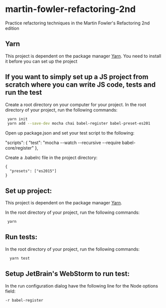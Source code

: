 # martin-fowler-refactoring-2nd
Practice refactoring techniques in the Martin Fowler's Refactoring 2nd edition

## Yarn

This project is dependent on the package manager [Yarn](https://yarnpkg.com/en/docs/install).
You need to install it before you can set up the project

## If you want to simply set up a JS project from scratch where you can write JS code, tests and run the test

Create a root directory on your computer for your project. In the root directory of your project, 
run the following commands:

``` sh
 yarn init
 yarn add --save-dev mocha chai babel-register babel-preset-es201
```

Open up package.json and set your test script to the following: 

  "scripts": {
    "test": "mocha --watch --recursive --require babel-core/register"
  },


Create a .babelrc file in the project directory:

```
{
  "presets": ["es2015"]
}
```


## Set up project: 

This project is dependent on the package manager [Yarn](https://yarnpkg.com/en/docs/install).

In the root directory of your project, run the following commands:

``` sh
 yarn
```

## Run tests:

In the root directory of your project, run the following commands:

``` sh
  yarn test
```

## Setup JetBrain's WebStorm to run test:

In the run configuration dialog have the following line for the Node options field:

```
-r babel-register
````
